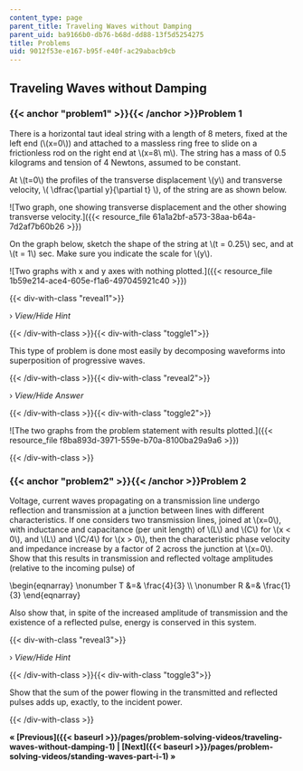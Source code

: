 ```yaml
---
content_type: page
parent_title: Traveling Waves without Damping
parent_uid: ba9166b0-db76-b68d-dd88-13f5d5254275
title: Problems
uid: 9012f53e-e167-b95f-e40f-ac29abacb9cb
---
```


Traveling Waves without Damping
-------------------------------

### {{< anchor "problem1" >}}{{< /anchor >}}Problem 1

There is a horizontal taut ideal string with a length of 8 meters, fixed at the left end (\\(x=0\\)) and attached to a massless ring free to slide on a frictionless rod on the right end at \\(x=8\\ m\\). The string has a mass of 0.5 kilograms and tension of 4 Newtons, assumed to be constant.

At \\(t=0\\) the profiles of the transverse displacement \\(y\\) and transverse velocity, \\( \\dfrac{\\partial y}{\\partial t} \\), of the string are as shown below.

![Two graph, one showing transverse displacement and the other showing transverse velocity.]({{< resource_file 61a1a2bf-a573-38aa-b64a-7d2af7b60b26 >}})

On the graph below, sketch the shape of the string at \\(t = 0.25\\) sec, and at \\(t = 1\\) sec. Make sure you indicate the scale for \\(y\\).

![Two graphs with x and y axes with nothing plotted.]({{< resource_file 1b59e214-ace4-605e-f1a6-497045921c40 >}})

{{< div-with-class "reveal1">}}

› _View/Hide Hint_

{{< /div-with-class >}}{{< div-with-class "toggle1">}}

This type of problem is done most easily by decomposing waveforms into superposition of progressive waves.

{{< /div-with-class >}}{{< div-with-class "reveal2">}}

› _View/Hide Answer_

{{< /div-with-class >}}{{< div-with-class "toggle2">}}

![The two graphs from the problem statement with results plotted.]({{< resource_file f8ba893d-3971-559e-b70a-8100ba29a9a6 >}})

{{< /div-with-class >}}

### {{< anchor "problem2" >}}{{< /anchor >}}Problem 2

Voltage, current waves propagating on a transmission line undergo reflection and transmission at a junction between lines with different characteristics. If one considers two transmission lines, joined at \\(x=0\\), with inductance and capacitance (per unit length) of \\(L\\) and \\(C\\) for \\(x < 0\\), and \\(L\\) and \\(C/4\\) for \\(x > 0\\), then the characteristic phase velocity and impedance increase by a factor of 2 across the junction at \\(x=0\\). Show that this results in transmission and reflected voltage amplitudes (relative to the incoming pulse) of

\\begin{eqnarray} \\nonumber T &=& \\frac{4}{3} \\\\ \\nonumber R &=& \\frac{1}{3} \\end{eqnarray}

Also show that, in spite of the increased amplitude of transmission and the existence of a reflected pulse, energy is conserved in this system.

{{< div-with-class "reveal3">}}

› _View/Hide Hint_

{{< /div-with-class >}}{{< div-with-class "toggle3">}}

Show that the sum of the power flowing in the transmitted and reflected pulses adds up, exactly, to the incident power.

{{< /div-with-class >}}

**« [Previous]({{< baseurl >}}/pages/problem-solving-videos/traveling-waves-without-damping-1) | [Next]({{< baseurl >}}/pages/problem-solving-videos/standing-waves-part-i-1) »**